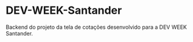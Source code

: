# DEV-WEEK-Santander
Backend do projeto da tela de cotações desenvolvido para a DEV WEEK Santander.
